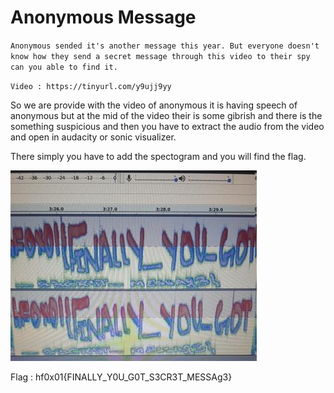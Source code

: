 #  Anonymous Message

`Anonymous sended it's another message this year. But everyone doesn't know how they send a secret message through this video to their spy can you able to find it.`

`Video : https://tinyurl.com/y9ujj9yy`


So we are provide with the video of anonymous it is having speech of anonymous but at the mid of the video their is some gibrish and there is the something suspicious and then you have to extract the audio from the video and open in audacity or sonic visualizer. 

There simply you have to add the spectogram and you will find the flag.

![Audacity](https://github.com/VulnFreak/HackFest-Writeups/blob/main/Images/audacity.jpg)

Flag : hf0x01{FINALLY_Y0U_G0T_S3CR3T_MESSAg3}
